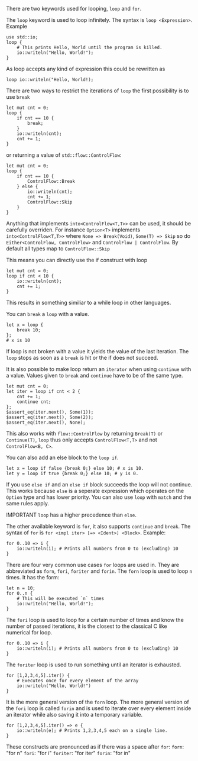 There are two keywords used for looping, `loop` and `for`.

The `loop` keyword is used to loop infinitely. The syntax is `loop <Expression>`.
Example
```
use std::io;
loop {
    # This prints Hello, World until the program is killed.
    io::writeln("Hello, World!");
}
```
As loop accepts any kind of expression this could be rewritten as
```
loop io::writeln("Hello, World!);
```

There are two ways to restrict the iterations of `loop` the first possibility is to use `break`
```
let mut cnt = 0;
loop {
    if cnt == 10 {
        break;
    }
    io::writeln(cnt);
    cnt += 1;
}
```
or returning a value of `std::flow::ControlFlow`:
```
let mut cnt = 0;
loop {
    if cnt == 10 {
        ControlFlow::Break
    } else {
        io::writeln(cnt);
        cnt += 1;
        ControlFlow::Skip
    }
}
```
Anything that implements `into<ControlFlow<T,T>>` can be used, it should be carefully overriden.
For instance `Option<T>` implements `into<ControlFlow<T,T>>` where `None => Break(Void)`,
`Some(T) => Skip` so do `Either<ControlFlow, ControlFlow>` and `ControlFlow | ControlFlow`.
By default all types map to `ControlFlow::Skip`

This means you can directly use the if construct with loop
```
let mut cnt = 0;
loop if cnt < 10 {
    io::writeln(cnt);
    cnt += 1;
}
```
This results in something similiar to a while loop in other languages.

You can `break` a `loop` with a value.
```
let x = loop {
    break 10;
};
# x is 10
```
If loop is not broken with a value it yields the value of the last iteration.
The `loop` stops as soon as a `break` is hit or the if does not succeed.

It is also possible to make loop return an `iterator` when using `continue` with a value.
Values given to `break` and `continue` have to be of the same type.

```
let mut cnt = 0;
let iter = loop if cnt < 2 {
    cnt += 1;
    continue cnt;
};
$assert_eq(iter.next(), Some(1));
$assert_eq(iter.next(), Some(2));
$assert_eq(iter.next(), None);
```

This also works with `flow::ControlFlow` by returning `Break(T)` or `Continue(T)`,
`loop` thus only accepts `ControlFlow<T,T>` and not `ControlFlow<B, C>`.

You can also add an else block to the `loop if`.
```
let x = loop if false {break 0;} else 10; # x is 10.
let y = loop if true {break 0;} else 10; # y is 0.
```
If you use `else if` and an `else if` block succeeds the loop will not continue. This works because
`else` is a seperate expression which operates on the `Option` type and has lower priority.
You can also use `loop` with `match` and the same rules apply.

IMPORTANT `loop` has a higher precedence than `else`.

The other available keyword is `for`, it also supports `continue` and `break`.
The syntax of `for` is `for <impl iter> [=> <Ident>] <Block>`.
Example:
```
for 0..10 => i {
    io::writeln(i); # Prints all numbers from 0 to (excluding) 10
}
```

There are four very common use cases `for` loops are used in.
They are abbreviated as `forn`, `fori`, `foriter` and `forin`.
The `forn` loop is used to loop `n` times. It has the form:
```
let n = 10;
for 0..n {
    # This will be executed `n` times
    io::writeln("Hello, World!");
}
```
The `fori` loop is used to loop for a certain number of times and know the number of passed
iterations, it is the closest to the classical C like numerical for loop.
```
for 0..10 => i {
    io::writeln(i); # Prints all numbers from 0 to (excluding) 10
}
```
The `foriter` loop is used to run something until an iterator is exhausted.
```
for [1,2,3,4,5].iter() {
    # Executes once for every element of the array
    io::writeln("Hello, World!")
}
```
It is the more general version of the `forn` loop.
The more general version of the `fori` loop is called `forin` and is used to iterate over every 
element inside an iterator while also saving it into a temporary variable.
```
for [1,2,3,4,5].iter() => e {
    io::writeln(e); # Prints 1,2,3,4,5 each on a single line.
}
```
These constructs are pronounced as if there was a space after `for`:
`forn`: "for n"
`fori`: "for i"
`foriter`: "for iter"
`forin`: "for in"